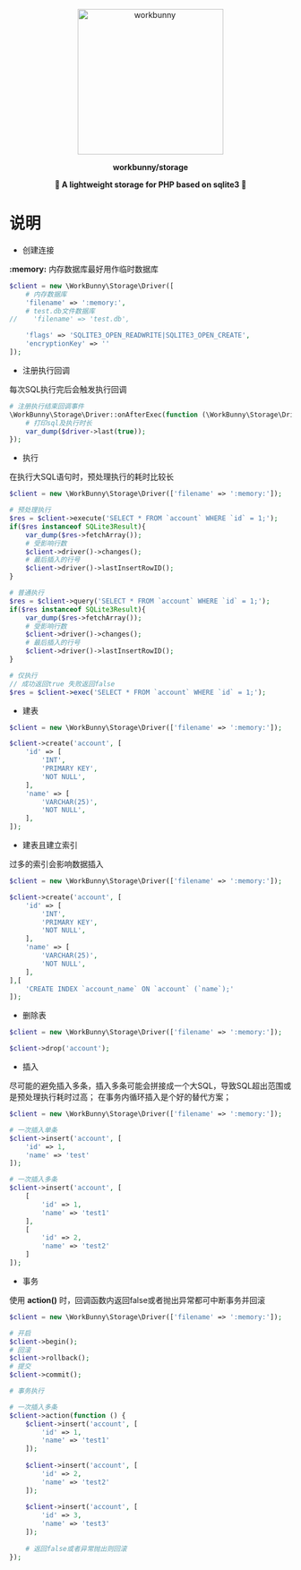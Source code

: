 
<p align='center'><img width='260px' src='https://chaz6chez.cn/images/workbunny-logo.png' alt='workbunny'></p>

**<p align='center'>workbunny/storage</p>**

**<p align='center'>🐇 A lightweight storage for PHP based on sqlite3 🐇</p>**

# 说明

- 创建连接

**:memory:** 内存数据库最好用作临时数据库

```php
$client = new \WorkBunny\Storage\Driver([
    # 内存数据库
    'filename' => ':memory:',
    # test.db文件数据库
//    'filename' => 'test.db',

    'flags' => 'SQLITE3_OPEN_READWRITE|SQLITE3_OPEN_CREATE',
    'encryptionKey' => ''
]);
```
- 注册执行回调

每次SQL执行完后会触发执行回调

```php
# 注册执行结束回调事件
\WorkBunny\Storage\Driver::onAfterExec(function (\WorkBunny\Storage\Driver $driver){
    # 打印sql及执行时长
    var_dump($driver->last(true));
});
```

- 执行

在执行大SQL语句时，预处理执行的耗时比较长

```php
$client = new \WorkBunny\Storage\Driver(['filename' => ':memory:']);

# 预处理执行
$res = $client->execute('SELECT * FROM `account` WHERE `id` = 1;');
if($res instanceof SQLite3Result){
    var_dump($res->fetchArray());
    # 受影响行数
    $client->driver()->changes();
    # 最后插入的行号
    $client->driver()->lastInsertRowID();
}

# 普通执行
$res = $client->query('SELECT * FROM `account` WHERE `id` = 1;');
if($res instanceof SQLite3Result){
    var_dump($res->fetchArray());
    # 受影响行数
    $client->driver()->changes();
    # 最后插入的行号
    $client->driver()->lastInsertRowID();
}

# 仅执行
// 成功返回true 失败返回false
$res = $client->exec('SELECT * FROM `account` WHERE `id` = 1;');

```

- 建表

```php
$client = new \WorkBunny\Storage\Driver(['filename' => ':memory:']);

$client->create('account', [
    'id' => [
        'INT',
        'PRIMARY KEY',
        'NOT NULL',
    ],
    'name' => [
        'VARCHAR(25)',
        'NOT NULL',
    ],
]);
```

- 建表且建立索引

过多的索引会影响数据插入

```php
$client = new \WorkBunny\Storage\Driver(['filename' => ':memory:']);

$client->create('account', [
    'id' => [
        'INT',
        'PRIMARY KEY',
        'NOT NULL',
    ],
    'name' => [
        'VARCHAR(25)',
        'NOT NULL',
    ],
],[
    'CREATE INDEX `account_name` ON `account` (`name`);'
]);
```

- 删除表

```php
$client = new \WorkBunny\Storage\Driver(['filename' => ':memory:']);

$client->drop('account');
```

- 插入

尽可能的避免插入多条，插入多条可能会拼接成一个大SQL，导致SQL超出范围或是预处理执行耗时过高；
在事务内循环插入是个好的替代方案；

```php
$client = new \WorkBunny\Storage\Driver(['filename' => ':memory:']);

# 一次插入单条
$client->insert('account', [
    'id' => 1,
    'name' => 'test'
]);

# 一次插入多条
$client->insert('account', [
    [
        'id' => 1,
        'name' => 'test1'
    ],
    [
        'id' => 2,
        'name' => 'test2'
    ]
]);
```

- 事务

使用 **action()** 时，回调函数内返回false或者抛出异常都可中断事务并回滚

```php
$client = new \WorkBunny\Storage\Driver(['filename' => ':memory:']);

# 开启
$client->begin();
# 回滚
$client->rollback();
# 提交
$client->commit();

# 事务执行

# 一次插入多条
$client->action(function () {
    $client->insert('account', [
        'id' => 1,
        'name' => 'test1'
    ]);
    
    $client->insert('account', [
        'id' => 2,
        'name' => 'test2'
    ]);
    
    $client->insert('account', [
        'id' => 3,
        'name' => 'test3'
    ]);
    
    # 返回false或者异常抛出则回滚
});
```